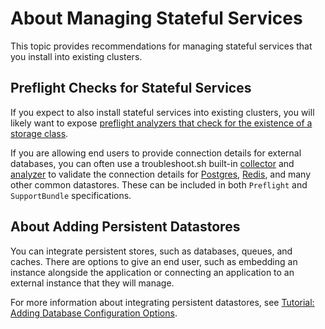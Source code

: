 # About Managing Stateful Services

This topic provides recommendations for managing stateful services that you install into existing clusters.

## Preflight Checks for Stateful Services

If you expect to also install stateful services into existing clusters, you will likely want to expose [preflight analyzers that check for the existence of a storage class](https://troubleshoot.sh/reference/analyzers/storage-class/).

If you are allowing end users to provide connection details for external databases, you can often use a troubleshoot.sh built-in [collector](https://troubleshoot.sh/docs/collect/) and [analyzer](https://troubleshoot.sh/docs/analyze/) to validate the connection details for [Postgres](https://troubleshoot.sh/docs/analyze/postgresql/), [Redis](https://troubleshoot.sh/docs/collect/redis/), and many other common datastores. These can be included in both `Preflight` and `SupportBundle` specifications.

## About Adding Persistent Datastores 

You can integrate persistent stores, such as databases, queues, and caches. There are options to give an end user, such as embedding an instance alongside the application or connecting an application to an external instance that they will manage.

For more information about integrating persistent datastores, see [Tutorial: Adding Database Configuration Options](tutorial-adding-db-config).
